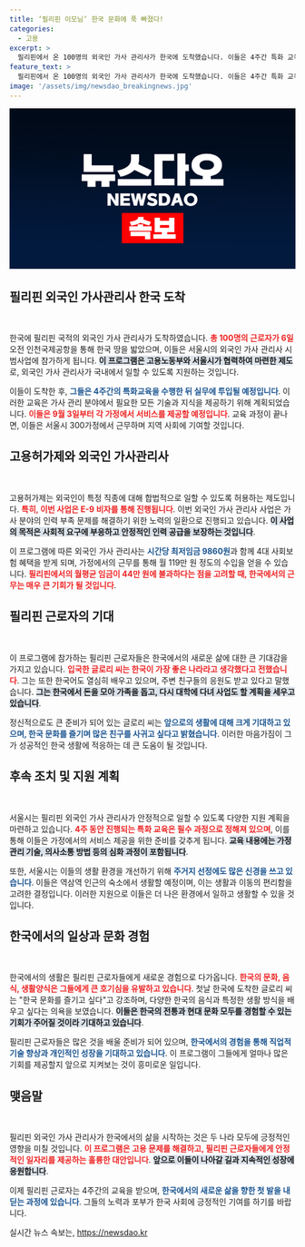 ```yaml
---
title: ‘필리핀 이모님’ 한국 문화에 푹 빠졌다!
categories:
  - 고용
excerpt: >
  필리핀에서 온 100명의 외국인 가사 관리사가 한국에 도착했습니다. 이들은 4주간 특화 교육 후 9월 3일부터 서울에서 가사 서비스에 나섭니다. 한국에서 새로운 도전을 시작하는 이들의 이야기는 어떤 비밀이 숨겨져 있을까요? 클릭해서 확인해보세요!
feature_text: >
  필리핀에서 온 100명의 외국인 가사 관리사가 한국에 도착했습니다. 이들은 4주간 특화 교육 후 9월 3일부터 서울에서 가사 서비스에 나섭니다. 한국에서 새로운 도전을 시작하는 이들의 이야기는 어떤 비밀이 숨겨져 있을까요? 클릭해서 확인해보세요!
image: '/assets/img/newsdao_breakingnews.jpg'
---
```


<p><img src="/assets/img/newsdao_breakingnews.jpg" alt="cryptoinkorea 속보" /></p>

<h2 data-ke-size="size26">필리핀 외국인 가사관리사 한국 도착</h2>

<p data-ke-size="size16">&nbsp;</p>

<p>한국에 필리핀 국적의 외국인 가사 관리사가 도착하였습니다. <b><span style="color: #ee2323;">총 100명의 근로자가 6일</span></b> 오전 인천국제공항을 통해 한국 땅을 밟았으며, 이들은 서울시의 외국인 가사 관리사 시범사업에 참가하게 됩니다. <b><span style="background-color: #21538527;">이 프로그램은 고용노동부와 서울시가 협력하여 마련한 제도</span></b>로, 외국인 가사 관리사가 국내에서 일할 수 있도록 지원하는 것입니다. </p>

<p>이들이 도착한 후, <b><span style="color: #1a5490;">그들은 4주간의 특화교육을 수행한 뒤 실무에 투입될 예정입니다</span></b>. 이러한 교육은 가사 관리 분야에서 필요한 모든 기술과 지식을 제공하기 위해 계획되었습니다. <b><span style="color: #ee2323;">이들은 9월 3일부터 각 가정에서 서비스를 제공할 예정입니다</span></b>. 교육 과정이 끝나면, 이들은 서울시 300가정에서 근무하며 지역 사회에 기여할 것입니다.</p>

<h2 data-ke-size="size26">고용허가제와 외국인 가사관리사</h2>

<p data-ke-size="size16">&nbsp;</p>

<p>고용허가제는 외국인이 특정 직종에 대해 합법적으로 일할 수 있도록 허용하는 제도입니다. <b><span style="color: #ee2323;">특히, 이번 사업은 E-9 비자를 통해 진행됩니다</span></b>. 이번 외국인 가사 관리사 사업은 가사 분야의 인력 부족 문제를 해결하기 위한 노력의 일환으로 진행되고 있습니다. <b><span style="background-color: #21538527;">이 사업의 목적은 사회적 요구에 부응하고 안정적인 인력 공급을 보장하는 것입니다</span></b>.</p>

<p>이 프로그램에 따른 외국인 가사 관리사는 <b><span style="color: #1a5490;">시간당 최저임금 9860원</span></b>과 함께 4대 사회보험 혜택을 받게 되며, 가정에서의 근무를 통해 월 119만 원 정도의 수입을 얻을 수 있습니다. <b><span style="color: #ee2323;">필리핀에서의 월평균 임금이 44만 원에 불과하다는 점을 고려할 때, 한국에서의 근무는 매우 큰 기회가 될 것입니다</span></b>.</p>

<h2 data-ke-size="size26">필리핀 근로자의 기대</h2>

<p data-ke-size="size16">&nbsp;</p>

<p>이 프로그램에 참가하는 필리핀 근로자들은 한국에서의 새로운 삶에 대한 큰 기대감을 가지고 있습니다. <b><span style="color: #ee2323;">입국한 글로리 씨는 한국이 가장 좋은 나라라고 생각했다고 전했습니다</span></b>. 그는 또한 한국어도 열심히 배우고 있으며, 주변 친구들의 응원도 받고 있다고 말했습니다. <b><span style="background-color: #21538527;">그는 한국에서 돈을 모아 가족을 돕고, 다시 대학에 다녀 사업도 할 계획을 세우고 있습니다</span></b>.</p>

<p>정신적으로도 큰 준비가 되어 있는 글로리 씨는 <b><span style="color: #1a5490;">앞으로의 생활에 대해 크게 기대하고 있으며, 한국 문화를 즐기며 많은 친구를 사귀고 싶다고 밝혔습니다</span></b>. 이러한 마음가짐이 그가 성공적인 한국 생활에 적응하는 데 큰 도움이 될 것입니다.</p>

<h2 data-ke-size="size26">후속 조치 및 지원 계획</h2>

<p data-ke-size="size16">&nbsp;</p>

<p>서울시는 필리핀 외국인 가사 관리사가 안정적으로 일할 수 있도록 다양한 지원 계획을 마련하고 있습니다. <b><span style="color: #ee2323;">4주 동안 진행되는 특화 교육은 필수 과정으로 정해져 있으며</span></b>, 이를 통해 이들은 가정에서의 서비스 제공을 위한 준비를 갖추게 됩니다. <b><span style="background-color: #21538527;">교육 내용에는 가정 관리 기술, 의사소통 방법 등의 심화 과정이 포함됩니다</span></b>.</p>

<p>또한, 서울시는 이들의 생활 환경을 개선하기 위해 <b><span style="color: #1a5490;">주거지 선정에도 많은 신경을 쓰고 있습니다</span></b>. 이들은 역삼역 인근의 숙소에서 생활할 예정이며, 이는 생활과 이동의 편리함을 고려한 결정입니다. 이러한 지원으로 이들은 더 나은 환경에서 일하고 생활할 수 있을 것입니다.</p>

<h2 data-ke-size="size26">한국에서의 일상과 문화 경험</h2>

<p data-ke-size="size16">&nbsp;</p>

<p>한국에서의 생활은 필리핀 근로자들에게 새로운 경험으로 다가옵니다. <b><span style="color: #ee2323;">한국의 문화, 음식, 생활양식은 그들에게 큰 호기심을 유발하고 있습니다</span></b>. 첫날 한국에 도착한 글로리 씨는 "한국 문화를 즐기고 싶다"고 강조하며, 다양한 한국의 음식과 특정한 생활 방식을 배우고 싶다는 의욕을 보였습니다. <b><span style="background-color: #21538527;">이들은 한국의 전통과 현대 문화 모두를 경험할 수 있는 기회가 주어질 것이라 기대하고 있습니다</span></b>.</p>

<p>필리핀 근로자들은 많은 것을 배울 준비가 되어 있으며, <b><span style="color: #1a5490;">한국에서의 경험을 통해 직업적 기술 향상과 개인적인 성장을 기대하고 있습니다</span></b>. 이 프로그램이 그들에게 얼마나 많은 기회를 제공할지 앞으로 지켜보는 것이 흥미로운 일입니다.</p>

<h2 data-ke-size="size26">맺음말</h2>

<p data-ke-size="size16">&nbsp;</p>

<p>필리핀 외국인 가사 관리사가 한국에서의 삶을 시작하는 것은 두 나라 모두에 긍정적인 영향을 미칠 것입니다. <b><span style="color: #ee2323;">이 프로그램은 고용 문제를 해결하고, 필리핀 근로자들에게 안정적인 일자리를 제공하는 훌륭한 대안입니다</span></b>. <b><span style="background-color: #21538527;">앞으로 이들이 나아갈 길과 지속적인 성장에 응원합니다</span></b>. </p>

<p>이제 필리핀 근로자는 4주간의 교육을 받으며, <b><span style="color: #1a5490;">한국에서의 새로운 삶을 향한 첫 발을 내딛는 과정에 있습니다</span></b>. 그들의 노력과 포부가 한국 사회에 긍정적인 기여를 하기를 바랍니다.</p>
실시간 뉴스 속보는, <a href="https://newsdao.kr" rel="dofollow">https://newsdao.kr</a>


